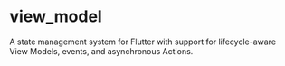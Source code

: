 # view_model

A state management system for Flutter with support for lifecycle-aware View Models, events, and asynchronous Actions.